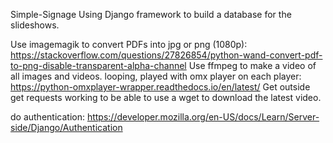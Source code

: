 Simple-Signage
 Using Django framework to build a database for the slideshows.

Use imagemagik to convert PDFs into jpg or png (1080p):
  https://stackoverflow.com/questions/27826854/python-wand-convert-pdf-to-png-disable-transparent-alpha-channel
Use ffmpeg to make a video of all images and videos. looping, played with omx player on each player:
  https://python-omxplayer-wrapper.readthedocs.io/en/latest/
Get outside get requests working to be able to use a wget to download the latest video.

do authentication:
  https://developer.mozilla.org/en-US/docs/Learn/Server-side/Django/Authentication
